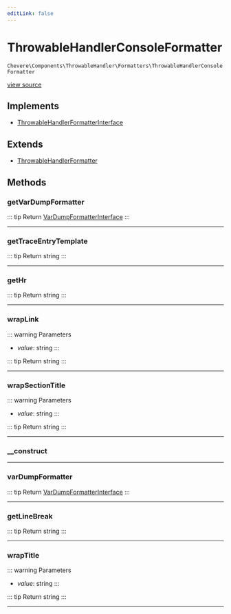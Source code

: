 ```yaml
---
editLink: false
---
```


# ThrowableHandlerConsoleFormatter

`Chevere\Components\ThrowableHandler\Formatters\ThrowableHandlerConsoleFormatter`

[view source](https://github.com/chevere/chevere/blob/master/src/Chevere/Components/ThrowableHandler/Formatters/ThrowableHandlerConsoleFormatter.php)

## Implements

- [ThrowableHandlerFormatterInterface](../../../Interfaces/ThrowableHandler/ThrowableHandlerFormatterInterface.md)

## Extends

- [ThrowableHandlerFormatter](./ThrowableHandlerFormatter.md)

## Methods

### getVarDumpFormatter

::: tip Return
[VarDumpFormatterInterface](../../../Interfaces/VarDump/VarDumpFormatterInterface.md)
:::

---

### getTraceEntryTemplate

::: tip Return
string
:::

---

### getHr

::: tip Return
string
:::

---

### wrapLink

::: warning Parameters
- *value*: string
:::

::: tip Return
string
:::

---

### wrapSectionTitle

::: warning Parameters
- *value*: string
:::

::: tip Return
string
:::

---

### __construct

---

### varDumpFormatter

::: tip Return
[VarDumpFormatterInterface](../../../Interfaces/VarDump/VarDumpFormatterInterface.md)
:::

---

### getLineBreak

::: tip Return
string
:::

---

### wrapTitle

::: warning Parameters
- *value*: string
:::

::: tip Return
string
:::

---
